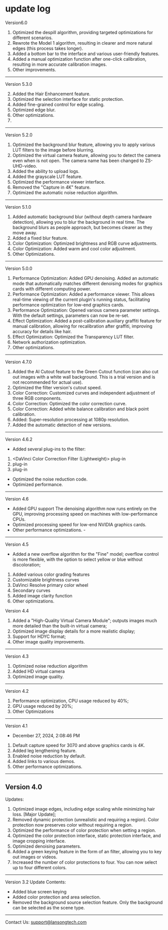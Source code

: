 
# update log
Version6.0

1. Optimized the despill algorithm, providing targeted optimizations for different scenarios.
2. Rewrote the Model 1 algorithm, resulting in clearer and more natural edges (this process takes longer).
3. Added a bottom bar to the interface and various user-friendly features.
4. Added a manual optimization function after one-click calibration, resulting in more accurate calibration images.
5. Other improvements.
---
Version 5.3.0

2. Added the Hair Enhancement feature.
3. Optimized the selection interface for static protection.
4. Added fine-grained control for edge scaling.
5. Optimized edge blur.
6. Other optimizations.
7.

---
Version 5.2.0
1. Optimized the background blur feature, allowing you to apply various LUT filters to the image before blurring.
2. Optimized the virtual camera feature, allowing you to detect the camera even when is not open. The camera name has been changed to ZS-UHD-video.
3. Added the ability to upload logs.
4. Added the grayscale LUT feature.
5. Optimized the performance viewer interface.
6. Removed the "Capture in 4K" feature.
7. Optimized the automatic noise reduction algorithm.

---

Version 5.1.0
1. Added automatic background blur (without depth camera hardware detection), allowing you to blur the background in real time. The background blurs as people approach, but becomes clearer as they move away.
2. Added a fixed blur feature.
3. Color Optimization: Optimized brightness and RGB curve adjustments.
4. Color Optimization: Added warm and cool color adjustment.
5. Other Optimizations.

---
Version 5.0.0
1. Performance Optimization: Added GPU denoising. Added an automatic mode that automatically matches different denoising modes for graphics cards with different computing power.
2. Performance Optimization: Added a performance viewer. This allows real-time viewing of the current plugin's running status, facilitating performance optimization for low-end graphics cards.
3. Performance Optimization: Opened various camera parameter settings. With the default settings, parameters can now be re-set.
4. Effect Optimization: Added a post-calibration auxiliary graffiti feature for manual calibration, allowing for recalibration after graffiti, improving accuracy for details like hair.
5. Effect Optimization: Optimized the Transparency LUT filter.
6. Network authorization optimization.
7. Other optimizations.

---
Version 4.7.0
1. Added the AI Cutout feature to the Green Cutout function (can also cut out images with a white wall background. This is a trial version and is not recommended for actual use).
2. Optimized the filter version's cutout speed.
3. Color Correction: Customized curves and independent adjustment of three RGB components.
4. Color Correction: Optimized the color correction curve.
5. Color Correction: Added white balance calibration and black point calibration.
6. Added: Super-resolution processing at 1080p resolution.
7. Added the automatic detection of new versions.

---

Version 4.6.2
- Added several plug-ins to the filter:
1. <DaVinci Color Correction Filter (Lightweight)> plug-in
2. <Cutout Filter> plug-in
3. <Transparency Filter LUT> plug-in
- Optimized the noise reduction code.
- Optimized performance.

---

Version 4.6
- Added GPU support The denoising algorithm now runs entirely on the GPU, improving processing speed on machines with low-performance CPUs.
- Optimized processing speed for low-end NVIDIA graphics cards.
- Other performance optimizations. -

---

Version 4.5
- Added a new overflow algorithm for the "Fine" model; overflow control is more flexible, with the option to select yellow or blue without discoloration;
1. Added various color grading features
1. Customizable brightness curves
2. DaVinci Resolve primary color wheel
3. Secondary curves
2. Added image clarity function
3. Other optimizations.

Version 4.4
1. Added a "High-Quality Virtual Camera Module"; outputs images much more detailed than the built-in virtual camera;
2. Optimized image display details for a more realistic display;
3. Support for HDYC format;
4. Other image quality improvements.
---
Version 4.3
1. Optimized noise reduction algorithm
2. Added HD virtual camera
3. Optimized image quality.

---
Version 4.2
1. Performance optimization, CPU usage reduced by 40%;
2. GPU usage reduced by 20%;
3. Other Optimizations

---
Version 4.1
- December 27, 2024, 2:08:46 PM
1. Default capture speed for 3070 and above graphics cards is 4K.
2. Added leg lengthening feature.
3. Enabled noise reduction by default.
4. Added links to various demos.
5. Other performance optimizations.

---
Version 4.0
-
Updates:
1. Optimized image edges, including edge scaling while minimizing hair loss. [Major Update];
2. Removed dynamic protection (unrealistic and requiring a region). Color protection now preserves color without requiring a region.
3. Optimized the performance of color protection when setting a region.
4. Optimized the color protection interface, static protection interface, and image cropping interface.
5. Optimized denoising parameters.
6. Added a green keying feature in the form of an filter, allowing you to key out images or videos.
7. Increased the number of color protections to four. You can now select up to four different colors.

---
Version 3.2
Update Contents:
- Added blue screen keying
- Added color protection and area selection.
- Removed the background source selection feature. Only the background can be selected as the scene type.

---
Contact Us: support@lansongtech.com
